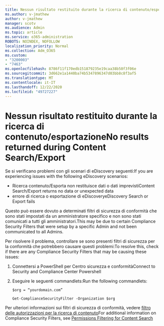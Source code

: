 ```yaml
---
title: Nessun risultato restituito durante la ricerca di contenuto/esportazione
ms.author: v-jmathew
author: v-jmathew
manager: scotv
ms.audience: Admin
ms.topic: article
ms.service: o365-administration
ROBOTS: NOINDEX, NOFOLLOW
localization_priority: Normal
ms.collection: Adm_O365
ms.custom:
- "3200003"
- "7463"
ms.openlocfilehash: 8786f11f170edb151879235e19caa38b50f3f06e
ms.sourcegitcommit: 3d662e1a1440ba74b5347896347d03bb8c8f3af5
ms.translationtype: MT
ms.contentlocale: it-IT
ms.lasthandoff: 12/22/2020
ms.locfileid: "49727227"
---
```

# <a name="no-results-returned-during-content-searchexport"></a><span data-ttu-id="d54f4-102">Nessun risultato restituito durante la ricerca di contenuto/esportazione</span><span class="sxs-lookup"><span data-stu-id="d54f4-102">No results returned during Content Search/Export</span></span>

<span data-ttu-id="d54f4-103">Se si verificano problemi con gli scenari di eDiscovery seguenti:</span><span class="sxs-lookup"><span data-stu-id="d54f4-103">If you are experiencing issues with the following eDiscovery scenarios:</span></span>

- <span data-ttu-id="d54f4-104">Ricerca contenuto/Esporta non restituisce dati o dati imprevisti</span><span class="sxs-lookup"><span data-stu-id="d54f4-104">Content Search/Export returns no data or unexpected data</span></span>
- <span data-ttu-id="d54f4-105">errore di ricerca o esportazione di eDiscovery</span><span class="sxs-lookup"><span data-stu-id="d54f4-105">eDiscovery Search or Export fails</span></span>

<span data-ttu-id="d54f4-106">Questo può essere dovuto a determinati filtri di sicurezza di conformità che sono stati impostati da un amministratore specifico e non sono stati comunicati a tutti gli amministratori.</span><span class="sxs-lookup"><span data-stu-id="d54f4-106">This may be due to certain Compliance Security Filters that were setup by a specific Admin and not been communicated to all Admins.</span></span>

<span data-ttu-id="d54f4-107">Per risolvere il problema, controllare se sono presenti filtri di sicurezza per la conformità che potrebbero causare questi problemi:</span><span class="sxs-lookup"><span data-stu-id="d54f4-107">To resolve this, check if there are any Compliance Security Filters that may be causing these issues:</span></span>

1. <span data-ttu-id="d54f4-108">Connettersi a PowerShell per Centro sicurezza e conformità</span><span class="sxs-lookup"><span data-stu-id="d54f4-108">Connect to Security and Compliance Center Powershell</span></span>
2. <span data-ttu-id="d54f4-109">Eseguire le seguenti commandlets:</span><span class="sxs-lookup"><span data-stu-id="d54f4-109">Run the following commandlets:</span></span>

    `$org = “yourdomain.com”`

    `Get-ComplianceSecurityFilter -Organization $org`

<span data-ttu-id="d54f4-110">Per ulteriori informazioni sui filtri di sicurezza di conformità, vedere [filtro delle autorizzazioni per la ricerca di contenuto](https://docs.microsoft.com/microsoft-365/compliance/permissions-filtering-for-content-search)</span><span class="sxs-lookup"><span data-stu-id="d54f4-110">For additional information on Compliance Security Filters, see [Permissions Filtering for Content Search](https://docs.microsoft.com/microsoft-365/compliance/permissions-filtering-for-content-search)</span></span>
